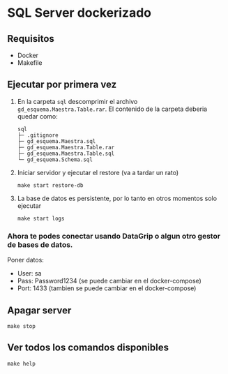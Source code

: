 # SQL Server dockerizado

## Requisitos

- Docker
- Makefile

## Ejecutar por primera vez

1. En la carpeta `sql` descomprimir el archivo `gd_esquema.Maestra.Table.rar`. El contenido de la carpeta deberia quedar como:
    ```
    sql
    ├─ .gitignore
    ├─ gd_esquema.Maestra.sql
    ├─ gd_esquema.Maestra.Table.rar
    ├─ gd_esquema.Maestra.Table.sql
    └─ gd_esquema.Schema.sql
    ```

2. Iniciar servidor y ejecutar el restore (va a tardar un rato)
    ```
    make start restore-db
    ```

3. La base de datos es persistente, por lo tanto en otros momentos solo ejecutar
    ```
    make start logs
    ```

### Ahora te podes conectar usando DataGrip o algun otro gestor de bases de datos.

Poner datos:

- User: sa
- Pass: Password1234 (se puede cambiar en el docker-compose)
- Port: 1433 (tambien se puede cambiar en el docker-compose)

## Apagar server

```
make stop
```

## Ver todos los comandos disponibles

```
make help
```
